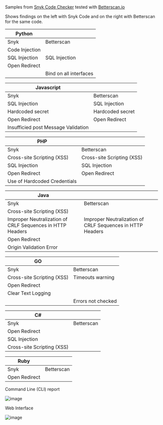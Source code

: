 Samples from [Snyk Code Checker](https://snyk.io)  tested with [Betterscan.io](https://betterscan.io)


Shows findings on the left with Snyk Code and on the right with Betterscan for the same code. 

|Python||
|---|---|	
|Snyk|Betterscan|
|Code Injection||	
|SQL Injection|SQL Injection|
|Open Redirect||
||Bind on all interfaces|

|Javascript||
|---|---|
|Snyk|	Betterscan|
|SQL Injection	|SQL Injection|
|Hardcoded secret	|Hardcoded secret|
|Open Redirect	|Open Redirect
|Insufficied post Message Validation||

|PHP||
|---|---|
|Snyk|	Betterscan|
|Cross-site Scripting (XSS)|	Cross-site Scripting (XSS)|
|SQL Injection|	SQL Injection|
|Open Redirect	|Open Redirect	|
|Use of Hardcoded Credentials	||

|Java||
|---|---|
|Snyk|	Betterscan|
|Cross-site Scripting (XSS)	||
|Improper Neutralization of CRLF Sequences in HTTP Headers	|Improper Neutralization of CRLF Sequences in HTTP Headers|
|Open Redirect	||
|Origin Validation Error||	

|GO||
|---|---|
|Snyk|	Betterscan|
|Cross-site Scripting (XSS)|	Timeouts warning|
|Open Redirect||
|Clear Text Logging||
||Errors not checked|

|C#|	|
|---|---|
|Snyk|	Betterscan|
|Open Redirect||	
|SQL Injection	||
|Cross-site Scripting (XSS)||

|Ruby||
|---|---|	
|Snyk|	Betterscan|
|Open Redirect||	


Command Line (CLI) report

![image](https://user-images.githubusercontent.com/43061739/197459556-8d37d81d-3f0f-4ff9-95a0-a0180c6c6d83.png)




Web Interface

![image](https://user-images.githubusercontent.com/43061739/197459116-89d122cf-9bf2-416b-94cd-ee9e81fe03fd.png)
